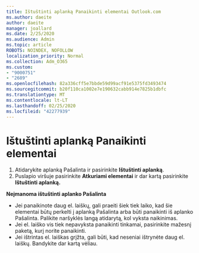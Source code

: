 ```yaml
---
title: Ištuštinti aplanką Panaikinti elementai Outlook.com
ms.author: daeite
author: daeite
manager: joallard
ms.date: 2/25/2020
ms.audience: Admin
ms.topic: article
ROBOTS: NOINDEX, NOFOLLOW
localization_priority: Normal
ms.collection: Adm_O365
ms.custom:
- "9000751"
- "2689"
ms.openlocfilehash: 82a336cff5e7bbde59d99acf91e5375fd3493474
ms.sourcegitcommit: b20f110ca1002e7e190632cabb914e7825b1dbfc
ms.translationtype: MT
ms.contentlocale: lt-LT
ms.lasthandoff: 02/25/2020
ms.locfileid: "42277939"
---
```

# <a name="empty-the-deleted-items-folder"></a>Ištuštinti aplanką Panaikinti elementai

1. Atidarykite aplanką Pašalinta ir pasirinkite **Ištuštinti aplanką**.
2. Puslapio viršuje pasirinkite **Atkuriami elementai** ir dar kartą pasirinkite **Ištuštinti aplanką.**

**Neįmanoma ištuštinti aplanko Pašalinta**

- Jei panaikinote daug el. laiškų, gali praeiti šiek tiek laiko, kad šie elementai būtų perkelti į aplanką Pašalinta arba būti panaikinti iš aplanko Pašalinta. Palikite naršyklės langą atidarytą, kol vyksta naikinimas.
- Jei el. laiško vis tiek nepavyksta panaikinti tinkamai, pasirinkite mažesnį paketą, kurį norite panaikinti.
- Jei ištrintas el. laiškas grįžta, gali būti, kad neseniai ištrynėte daug el. laiškų. Bandykite dar kartą vėliau.
